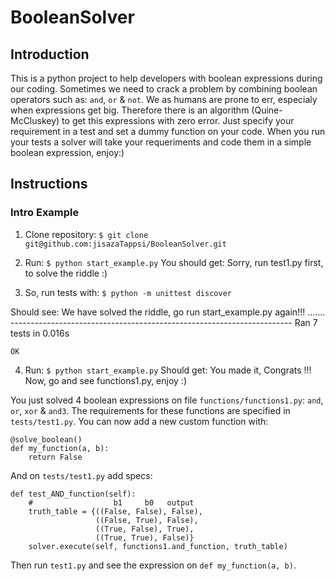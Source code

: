 # BooleanSolver

## Introduction

This is a python project to help developers with boolean expressions during our coding. Sometimes we need to crack a problem by combining boolean operators such as: `and`, `or` & `not`. We as humans are prone to err, especialy when expressions get big. Therefore there is an algorithm (Quine-McCluskey) to get this expressions with zero error. Just specify your requirement in a test and set a dummy function on your code. When you run your tests a solver will take your requeriments and code them in a simple boolean expression, enjoy:)

## Instructions

### Intro Example

1.  Clone repository:
    `$ git clone git@github.com:jisazaTappsi/BooleanSolver.git`

2.  Run:
    `$ python start_example.py`
    You should get:
      Sorry, run test1.py first, to solve the riddle :)

3. So, run tests with:
    `$ python -m unittest discover`
  
  Should see:
    We have solved the riddle, go run start_example.py again!!!
    .......
    ----------------------------------------------------------------------
    Ran 7 tests in 0.016s
    
    OK

4.  Run:
    `$ python start_example.py`
    Should get:
      You made it, Congrats !!!
      Now, go and see functions1.py, enjoy :)

You just solved 4 boolean expressions on file `functions/functions1.py`: `and`, `or`, `xor` & `and3`. The requirements for these functions are specified in `tests/test1.py`. You can now add a new custom function with:

    @solve_boolean()
    def my_function(a, b):
        return False

And on `tests/test1.py` add specs:

    def test_AND_function(self):
        #                  b1     b0   output
        truth_table = {((False, False), False),
                       ((False, True), False),
                       ((True, False), True),
                       ((True, True), False)}
        solver.execute(self, functions1.and_function, truth_table)

Then run `test1.py` and see the expression on `def my_function(a, b)`.



